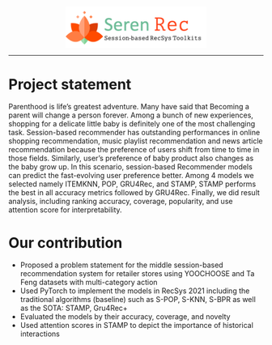 <p align="center">
<img src="imgs/logo.png" align="center" width="55%" style="margin: 0 auto">
</p>

---

# Project statement

Parenthood is life’s greatest adventure. Many have said that Becoming a parent will change a person forever. Among a bunch of new experiences, shopping for a delicate little baby is definitely one of the most challenging task. Session-based recommender has outstanding performances in online shopping recommendation, music playlist recommendation and news article recommendation because the preference of users shift from time to time in those fields. Similarly, user’s preference of baby product also changes as the baby grow up. In this scenario, session-based Recommender models can predict the fast-evolving user preference better. Among 4 models we selected namely ITEMKNN, POP, GRU4Rec, and STAMP, STAMP performs the best in all accuracy metrics followed by GRU4Rec. Finally, we did result analysis, including ranking accuracy, coverage, popularity, and use attention score for interpretability.

# Our contribution

- Proposed a problem statement for the middle session-based recommendation system for retailer stores using YOOCHOOSE and Ta Feng datasets with multi-category action
- Used PyTorch to implement the models in RecSys 2021 including the traditional algorithms (baseline) such as S-POP, S-KNN, S-BPR as well as the SOTA: STAMP, Gru4Rec+
- Evaluated the models by their accuracy, coverage, and novelty
- Used attention scores in STAMP to depict the importance of historical interactions
